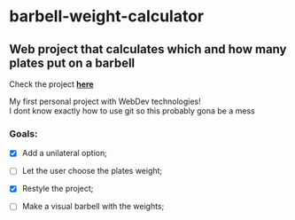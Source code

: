 # barbell-weight-calculator
## Web project that calculates which and how many plates put on a barbell 

Check the project [**here**](https://leolimasnts.github.io/barbell-weight-calculator/)

My first personal project with WebDev technologies! <br>
I dont know exactly how to use git so this probably gona be a mess

### Goals:
- [x] Add a unilateral option;
- [ ] Let the user choose the plates weight;
- [x] Restyle the project;
- [ ] Make a visual barbell with the weights;
  
